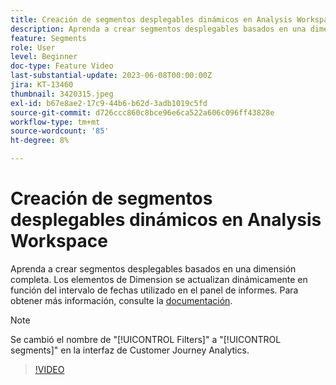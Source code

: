 ```yaml
---
title: Creación de segmentos desplegables dinámicos en Analysis Workspace
description: Aprenda a crear segmentos desplegables basados en una dimensión completa. Los elementos de Dimension se actualizan dinámicamente en función del intervalo de fechas utilizado en el panel de informes.
feature: Segments
role: User
level: Beginner
doc-type: Feature Video
last-substantial-update: 2023-06-08T00:00:00Z
jira: KT-13460
thumbnail: 3420315.jpeg
exl-id: b67e8ae2-17c9-44b6-b62d-3adb1019c5fd
source-git-commit: d726ccc860c8bce96e6ca522a606c096ff43828e
workflow-type: tm+mt
source-wordcount: '85'
ht-degree: 8%

---
```


# Creación de segmentos desplegables dinámicos en Analysis Workspace

Aprenda a crear segmentos desplegables basados en una dimensión completa. Los elementos de Dimension se actualizan dinámicamente en función del intervalo de fechas utilizado en el panel de informes. Para obtener más información, consulte la [documentación](https://experienceleague.adobe.com/en/docs/analytics-platform/using/cja-components/cja-segments/create-filters).

>[!NOTE]
>
> Se cambió el nombre de &quot;[!UICONTROL Filters]&quot; a &quot;[!UICONTROL segments]&quot; en la interfaz de Customer Journey Analytics.

>[!VIDEO](https://video.tv.adobe.com/v/3420315/?learn=on)
